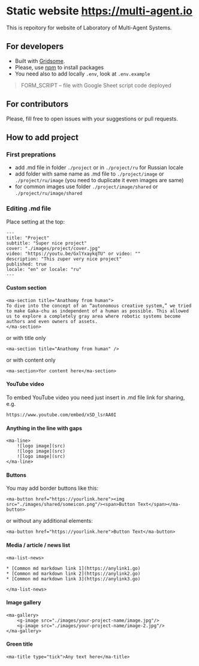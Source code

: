 # Static website https://multi-agent.io

This is repoitory for website of Laboratory of Multi-Agent Systems.

## For developers

* Built with [Gridsome](https://gridsome.org/).
* Please, use [npm](https://www.npmjs.com) to install packages
* You need also to add locally `.env`, look at `.env.example`
> FORM_SCRIPT – file with Google Sheet script code deployed

## For contributors

Please, fill free to open issues with your suggestions or pull requests.

## How to add project

### First preprations

* add .md file in folder `./project` or in `./project/ru` for Russian locale
* add folder with same name as .md file to `./project/image` or `./project/ru/image` (you need to duplicate it even images are same)
* for common images use folder `./project/image/shared` or `./project/ru/image/shared`

### Editing .md file

Place setting at the top:

```
---
title: "Project"
subtitle: "Super nice project"
cover: "./images/project/cover.jpg"
video: "https://youtu.be/GxlYxaykqTU" or video: ""
description: "This zuper very nice project"
published: true
locale: "en" or locale: "ru"
---
```

#### Custom section

```
<ma-section title="Anathomy from human">
To dive into the concept of an “autonomous creative system,” we tried to make Gaka-chu as independent of a human as possible. This allowed us to explore a completely gray area where robotic systems become authors and even owners of assets.
</ma-section>
```

or with title only

```
<ma-section title="Anathomy from human" />
```

or with content only

```
<ma-section>Yor content here</ma-section>
```

#### YouTube video
To embed YouTube video you need just insert in .md file link for sharing, e.g.

```
https://www.youtube.com/embed/xSD_lsrAA0I
```

#### Anything in the line with gaps

```
<ma-line>
    ![logo image](src)
    ![logo image](src)
    ![logo image](src)
</ma-line>
```

#### Buttons

You may add border buttons like this:

```
<ma-button href="https://yourlink.here"><img src="./images/shared/someicon.png"/><span>Button Text</span></ma-button>
```

or without any additional elements:

```
<ma-button href="https://yourlink.here">Button Text</ma-button>
```

#### Media / article / news list

```
<ma-list-news>

* [Common md markdown link 1](https://anylink1.go)
* [Common md markdown link 2](https://anylink2.go)
* [Common md markdown link 3](https://anylink3.go)

</ma-list-news>
```

#### Image gallery

```
<ma-gallery>
    <g-image src="./images/your-project-name/image.jpg"/>
    <g-image src="./images/your-project-name/image-2.jpg"/>
</ma-gallery>
```

#### Green title

```
<ma-title type="tick">Any text here</ma-title>
```